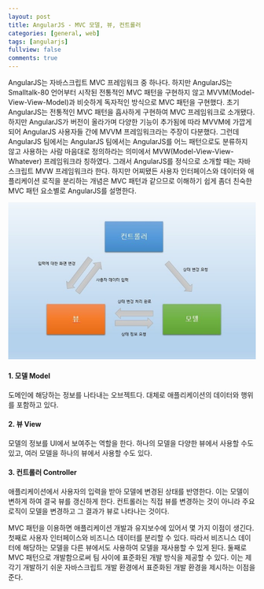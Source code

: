 ```yaml
---
layout: post
title: AngularJS - MVC 모델, 뷰, 컨트롤러
categories: [general, web]
tags: [angularjs]
fullview: false
comments: true
---
```



AngularJS는 자바스크립트 MVC 프레임워크 중 하나다. 하지만 AngularJS는 Smalltalk-80 언어부터 시작된 전통적인 MVC 패턴을 구현하지 않고
MVVM(Model-View-View-Model)과 비슷하게 독자적인 방식으로 MVC 패턴을 구현했다. 초기 AngularJS는 전통적인 MVC 패턴을 흡사하게 구현하여
MVC 프레임워크로 소개됐다. 하지만 AngularJS가 버전이 올라가며 다양한 기능이 추가됨에 따라 MVVM에 가깝게 되어 AngularJS 사용자들 간에
MVVM 프레임워크라는 주장이 다분했다. 그런데 AngularJS 팀에서는 AngularJS 팀에서는 AngularJS를 어느 패턴으로도 분류하지 않고 사용하는
사람 마음대로 정의하라는 의미에서 MVW(Model-View-View-Whatever) 프레임워크라 칭하였다. 그래서 AngularJS를 정식으로 소개할 때는
자바스크립트 MVW 프레임워크라 한다. 하지만 어찌됐든 사용자 인터페이스와 데이터와 애플리케이션 로직을 분리하는 개념은 MVC 패턴과 같으므로
이해하기 쉽게 좀더 친숙한 MVC 패턴 요소별로 AngularJS를 설명한다.

![MVC_Pattern_1](/img/2015/11/26/MVC_Pattern_1.jpg "MVC_Pattern_1")

#### 1. 모델 Model
도메인에 해당하는 정보를 나타내는 오브젝트다. 대체로 애플리케이션의 데이터와 행위를 포함하고 있다.

#### 2. 뷰 View
모델의 정보를 UI에서 보여주는 역할을 한다. 하나의 모델을 다양한 뷰에서 사용할 수도 있고, 여러 모델을 하나의 뷰에서 사용할 수도 있다.

#### 3. 컨트롤러 Controller
애플리케이션에서 사용자의 입력을 받아 모델에 변경된 상태를 반영한다. 이는 모델이 변하게 하여 결국 뷰를 갱신하게 한다. 컨트롤러는 직접 뷰를
변경하는 것이 아니라 주요 로직이 모델을 변경하고 그 결과가 뷰로 나타나는 것이다.

MVC 패턴을 이용하면 애플리케이션 개발과 유지보수에 있어서 몇 가지 이점이 생긴다. 첫째로 사용자 인터페이스와 비즈니스 데이터를 분리할 수 있다.
따라서 비즈니스 데이터에 해당하는 모델을 다른 뷰에서도 사용하여 모델을 재사용할 수 있게 된다. 둘째로 MVC 패턴으로 개발함으로써 팀 사이에 표준화된
개발 방식을 제공할 수 있다. 이는 제각기 개발하기 쉬운 자바스크립트 개발 환경에서 표준화된 개발 환경을 제시하는 이점을 준다.
